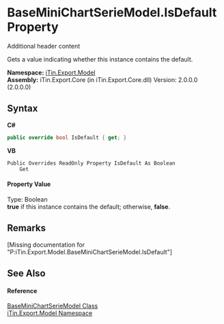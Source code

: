 # BaseMiniChartSerieModel.IsDefault Property 
Additional header content 

Gets a value indicating whether this instance contains the default.

**Namespace:**&nbsp;<a href="N_iTin_Export_Model">iTin.Export.Model</a><br />**Assembly:**&nbsp;iTin.Export.Core (in iTin.Export.Core.dll) Version: 2.0.0.0 (2.0.0.0)

## Syntax

**C#**<br />
``` C#
public override bool IsDefault { get; }
```

**VB**<br />
``` VB
Public Overrides ReadOnly Property IsDefault As Boolean
	Get
```


#### Property Value
Type: Boolean<br /><strong>true</strong> if this instance contains the default; otherwise, <strong>false</strong>.

## Remarks
\[Missing <remarks> documentation for "P:iTin.Export.Model.BaseMiniChartSerieModel.IsDefault"\]

## See Also


#### Reference
<a href="T_iTin_Export_Model_BaseMiniChartSerieModel">BaseMiniChartSerieModel Class</a><br /><a href="N_iTin_Export_Model">iTin.Export.Model Namespace</a><br />